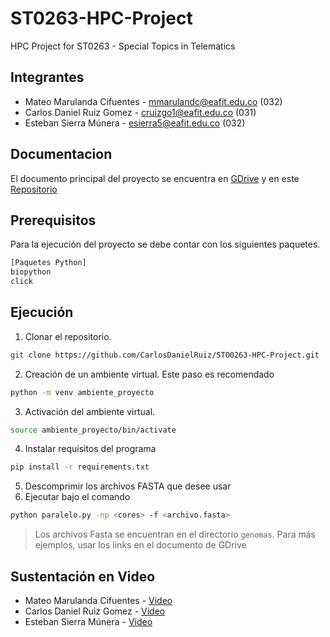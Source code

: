 # ST0263-HPC-Project

HPC Project for ST0263 - Special Topics in Telematics

## Integrantes

- Mateo Marulanda Cifuentes - mmarulandc@eafit.edu.co (032)
- Carlos Daniel Ruiz Gomez - cruizgo1@eafit.edu.co (031)
- Esteban Sierra Múnera - esierra5@eafit.edu.co (032)

## Documentacion

El documento principal del proyecto se encuentra en [GDrive](https://docs.google.com/document/d/1fPNx0y-jmvhG9NYCfLXodjK0_UfVxWObjdfGKUp8pnE/edit?usp=sharing) y en este [Repositorio](docs/presentacion_proyecto.md)

## Prerequisitos

Para la ejecución del proyecto se debe contar con los siguientes paquetes.

```sh
[Paquetes Python]
biopython
click
```

## Ejecución

1. Clonar el repositorio.
```sh
git clone https://github.com/CarlosDanielRuiz/STO0263-HPC-Project.git
```
2. Creación de un ambiente virtual. Este paso es recomendado 
```sh
python -m venv ambiente_proyecto
```
3. Activación del ambiente virtual.
```sh
source ambiente_proyecto/bin/activate
```
4. Instalar requisitos del programa
```sh
pip install -r requirements.txt
```
5. Descomprimir los archivos FASTA que desee usar
6. Ejecutar bajo el comando
```sh
python paralelo.py -np <cores> -f <archivo.fasta>
```

> Los archivos Fasta se encuentran en el directorio `genomas`. Para más ejemplos, usar los links en el documento de GDrive

## Sustentación en Video
- Mateo Marulanda Cifuentes - [Video](https://www.youtube.com/watch?v=ZNSFG_qY81s&feature=youtu.be)
- Carlos Daniel Ruiz Gomez - [Video](https://www.youtube.com/watch?v=6U8pt2Z7yiY&feature=youtu.be)
- Esteban Sierra Múnera - [Video](https://www.youtube.com/watch?v=gACGts_PtSw)
